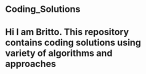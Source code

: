 # Coding_Solutions
# Hi I am Britto. This repository contains coding solutions using variety of algorithms and approaches
